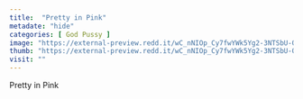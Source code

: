 ```yaml
---
title:  "Pretty in Pink"
metadate: "hide"
categories: [ God Pussy ]
image: "https://external-preview.redd.it/wC_nNIOp_Cy7fwYWk5Yg2-3NTSbU-OlYUmAH8QAg0DQ.jpg?auto=webp&s=72c37b29a49793e506e5e614531f12c04e5c4b1c"
thumb: "https://external-preview.redd.it/wC_nNIOp_Cy7fwYWk5Yg2-3NTSbU-OlYUmAH8QAg0DQ.jpg?width=1080&crop=smart&auto=webp&s=f5669f5b75c3888871c9af0946c086de7e13825f"
visit: ""
---
```

Pretty in Pink
